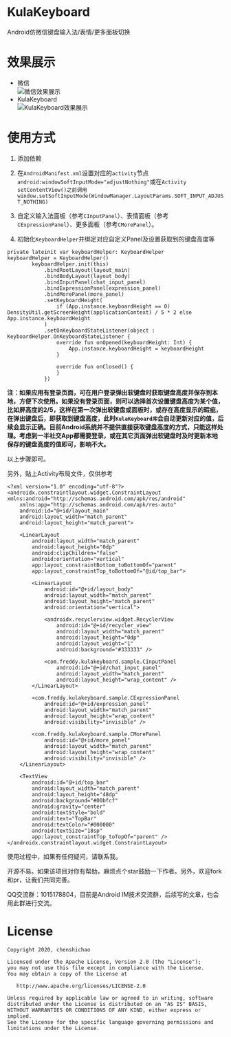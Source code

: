 # KulaKeyboard
Android仿微信键盘输入法/表情/更多面板切换

# 效果展示

+ 微信  
![微信效果展示](https://freddy-markdown.oss-cn-shenzhen.aliyuncs.com/img/1592060295634.gif)
+ KulaKeyboard  
![KulaKeyboard效果展示](https://freddy-markdown.oss-cn-shenzhen.aliyuncs.com/img/1593331059700.gif)


# 使用方式

1. 添加依赖

2. 在`AndroidManifest.xml`设置对应的`activity`节点`android:windowSoftInputMode="adjustNothing"`或在`Activity setContentView()之前调用window.setSoftInputMode(WindowManager.LayoutParams.SOFT_INPUT_ADJUST_NOTHING)`

3. 自定义输入法面板（参考`CInputPanel`）、表情面板（参考`CExpressionPanel`）、更多面板（参考`CMorePanel`）。

4. 初始化`KeyboardHelper`并绑定对应自定义Panel及设置获取到的键盘高度等
```
private lateinit var keyboardHelper: KeyboardHelper
keyboardHelper = KeyboardHelper()
        keyboardHelper.init(this)
            .bindRootLayout(layout_main)
            .bindBodyLayout(layout_body)
            .bindInputPanel(chat_input_panel)
            .bindExpressionPanel(expression_panel)
            .bindMorePanel(more_panel)
            .setKeyboardHeight(
                if (App.instance.keyboardHeight == 0) DensityUtil.getScreenHeight(applicationContext) / 5 * 2 else App.instance.keyboardHeight
            )
            .setOnKeyboardStateListener(object : KeyboardHelper.OnKeyboardStateListener {
                override fun onOpened(keyboardHeight: Int) {
                    App.instance.keyboardHeight = keyboardHeight
                }

                override fun onClosed() {
                }
            })
```
**注：如果应用有登录页面，可在用户登录弹出软键盘时获取键盘高度并保存到本地，方便下次使用。如果没有登录页面，则可以选择首次设置键盘高度为某个值，比如屏高度的2/5，这样在第一次弹出软键盘或面板时，或存在高度显示的瑕疵，在弹出键盘后，即获取到键盘高度，此时`KulaKeyboard库`会自动更新对应的值，后续会显示正确。目前Android系统并不提供直接获取键盘高度的方式，只能这样处理。考虑到一半社交App都需要登录，或在其它页面弹出软键盘时及时更新本地保存的键盘高度的值即可，影响不大。**

以上步骤即可。

另外，贴上Activity布局文件，仅供参考
```
<?xml version="1.0" encoding="utf-8"?>
<androidx.constraintlayout.widget.ConstraintLayout xmlns:android="http://schemas.android.com/apk/res/android"
    xmlns:app="http://schemas.android.com/apk/res-auto"
    android:id="@+id/layout_main"
    android:layout_width="match_parent"
    android:layout_height="match_parent">

    <LinearLayout
        android:layout_width="match_parent"
        android:layout_height="0dp"
        android:clipChildren="false"
        android:orientation="vertical"
        app:layout_constraintBottom_toBottomOf="parent"
        app:layout_constraintTop_toBottomOf="@id/top_bar">

        <LinearLayout
            android:id="@+id/layout_body"
            android:layout_width="match_parent"
            android:layout_height="match_parent"
            android:orientation="vertical">

            <androidx.recyclerview.widget.RecyclerView
                android:id="@+id/recycler_view"
                android:layout_width="match_parent"
                android:layout_height="0dp"
                android:layout_weight="1"
                android:background="#333333" />

            <com.freddy.kulakeyboard.sample.CInputPanel
                android:id="@+id/chat_input_panel"
                android:layout_width="match_parent"
                android:layout_height="wrap_content" />
        </LinearLayout>

        <com.freddy.kulakeyboard.sample.CExpressionPanel
            android:id="@+id/expression_panel"
            android:layout_width="match_parent"
            android:layout_height="wrap_content"
            android:visibility="invisible" />

        <com.freddy.kulakeyboard.sample.CMorePanel
            android:id="@+id/more_panel"
            android:layout_width="match_parent"
            android:layout_height="wrap_content"
            android:visibility="invisible" />
    </LinearLayout>

    <TextView
        android:id="@+id/top_bar"
        android:layout_width="match_parent"
        android:layout_height="48dp"
        android:background="#00bfcf"
        android:gravity="center"
        android:textStyle="bold"
        android:text="TopBar"
        android:textColor="#000000"
        android:textSize="18sp"
        app:layout_constraintTop_toTopOf="parent" />
</androidx.constraintlayout.widget.ConstraintLayout>
```

使用过程中，如果有任何疑问，请联系我。

开源不易。如果该项目对你有帮助，麻烦点个star鼓励一下作者。另外，欢迎fork和pr，让我们共同完善。

QQ交流群：1015178804，目前是Android IM技术交流群，后续写的文章，也会用此群进行交流。

# License


    Copyright 2020, chenshichao

    Licensed under the Apache License, Version 2.0 (the "License");
    you may not use this file except in compliance with the License.
    You may obtain a copy of the License at

       http://www.apache.org/licenses/LICENSE-2.0

    Unless required by applicable law or agreed to in writing, software
    distributed under the License is distributed on an "AS IS" BASIS,
    WITHOUT WARRANTIES OR CONDITIONS OF ANY KIND, either express or implied.
    See the License for the specific language governing permissions and
    limitations under the License.

